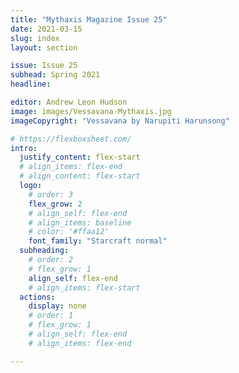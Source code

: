 ```yaml
---
title: "Mythaxis Magazine Issue 25"
date: 2021-03-15
slug: index
layout: section

issue: Issue 25
subhead: Spring 2021
headline: 

editor: Andrew Leon Hudson
image: images/Vessavana-Mythaxis.jpg
imageCopyright: "Vessavana by Narupiti Harunsong"

# https://flexboxsheet.com/
intro:
  justify_content: flex-start
  # align_items: flex-end
  # align_content: flex-start
  logo:
    # order: 3
    flex_grow: 2
    # align_self: flex-end
    # align_items: baseline
    # color: '#ffaa12'
    font_family: "Starcraft normal"
  subheading:
    # order: 2
    # flex_grow: 1
    align_self: flex-end
    # align_items: flex-start
  actions:
    display: none
    # order: 1
    # flex_grow: 1
    # align_self: flex-end
    # align_items: flex-end

---
```


